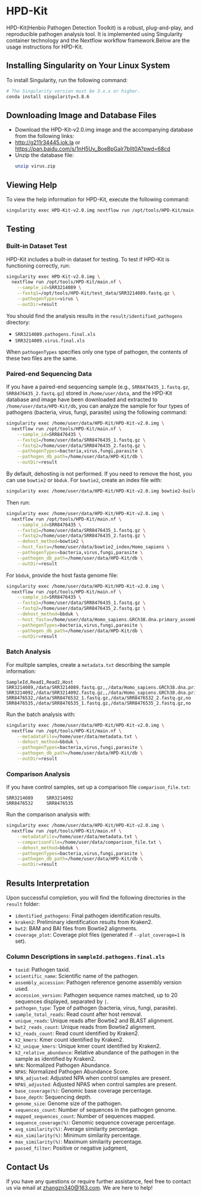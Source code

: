 # HPD-Kit
HPD-Kit(Henbio Pathogen Detection Toolkit) is a robust, plug-and-play, and reproducible pathogen analysis tool. It is implemented using Singularity container technology and the Nextflow workflow framework.Below are the usage instructions for HPD-Kit.

## Installing Singularity on Your Linux System

To install Singularity, run the following command:

```bash
# The Singularity version must be 3.x.x or higher.
conda install singularity=3.8.6
```

## Downloading Image and Database Files

- Download the HPD-Kit-v2.0.img image and the accompanying database from the following links:
- http://g211r34445.iok.la  or  https://pan.baidu.com/s/1nH5Uv_BoeBpGalr7bllt0A?pwd=68cd
- Unzip the database file:
  ```bash
  unzip virus.zip
  ```

## Viewing Help

To view the help information for HPD-Kit, execute the following command:

```bash
singularity exec HPD-Kit-v2.0.img nextflow run /opt/tools/HPD-Kit/main.nf --help
```

## Testing

### Built-in Dataset Test

HPD-Kit includes a built-in dataset for testing. To test if HPD-Kit is functioning correctly, run:

```bash
singularity exec HPD-Kit-v2.0.img \
  nextflow run /opt/tools/HPD-Kit/main.nf \
    --sample_id=SRR3214089 \
    --fastq1=/opt/tools/HPD-Kit/test_data/SRR3214089.fastq.gz \
    --pathogenTypes=virus \
    --outDir=result
```

You should find the analysis results in the `result/identified_pathogens` directory:
- `SRR3214089.pathogens.final.xls`
- `SRR3214089.virus.final.xls`

When `pathogenTypes` specifies only one type of pathogen, the contents of these two files are the same.

### Paired-end Sequencing Data

If you have a paired-end sequencing sample (e.g., `SRR8476435_1.fastq.gz`, `SRR8476435_2.fastq.gz`) stored in `/home/user/data`, and the HPD-Kit database and image have been downloaded and extracted to `/home/user/data/HPD-Kit/db`, you can analyze the sample for four types of pathogens (bacteria, virus, fungi, parasite) using the following command:

```bash
singularity exec /home/user/data/HPD-Kit/HPD-Kit-v2.0.img \
  nextflow run /opt/tools/HPD-Kit/main.nf \
    --sample_id=SRR8476435 \
    --fastq1=/home/user/data/SRR8476435_1.fastq.gz \
    --fastq2=/home/user/data/SRR8476435_2.fastq.gz \
    --pathogenTypes=bacteria,virus,fungi,parasite \
    --pathogen_db_path=/home/user/data/HPD-Kit/db \
    --outDir=result
```

By default, dehosting is not performed. If you need to remove the host, you can use `bowtie2` or `bbduk`. For `bowtie2`, create an index file with:

```bash
singularity exec /home/user/data/HPD-Kit/HPD-Kit-v2.0.img bowtie2-build -f /home/user/data/Homo_sapiens.GRCh38.dna.primary_assembly.fa --threads 6 /home/user/data/bowtie2_index/Homo_sapiens
```

Then run:

```bash
singularity exec /home/user/data/HPD-Kit/HPD-Kit-v2.0.img \
  nextflow run /opt/tools/HPD-Kit/main.nf \
    --sample_id=SRR8476435 \
    --fastq1=/home/user/data/SRR8476435_1.fastq.gz \
    --fastq2=/home/user/data/SRR8476435_2.fastq.gz \
    --dehost_method=bowtie2 \
    --host_fasta=/home/user/data/bowtie2_index/Homo_sapiens \
    --pathogenTypes=bacteria,virus,fungi,parasite \
    --pathogen_db_path=/home/user/data/HPD-Kit/db \
    --outDir=result
```

For `bbduk`, provide the host fasta genome file:

```bash
singularity exec /home/user/data/HPD-Kit/HPD-Kit-v2.0.img \
  nextflow run /opt/tools/HPD-Kit/main.nf \
    --sample_id=SRR8476435 \
    --fastq1=/home/user/data/SRR8476435_1.fastq.gz \
    --fastq2=/home/user/data/SRR8476435_2.fastq.gz \
    --dehost_method=bbduk \
    --host_fasta=/home/user/data/Homo_sapiens.GRCh38.dna.primary_assembly.fa \
    --pathogenTypes=bacteria,virus,fungi,parasite \
    --pathogen_db_path=/home/user/data/HPD-Kit/db \
    --outDir=result
```

### Batch Analysis

For multiple samples, create a `metadata.txt` describing the sample information:

```
SampleId,Read1,Read2,Host
SRR3214089,/data/SRR3214089.fastq.gz,,/data/Homo_sapiens.GRCh38.dna.primary_assembly.fa
SRR3214092,/data/SRR3214092.fastq.gz,,/data/Homo_sapiens.GRCh38.dna.primary_assembly.fa
SRR8476532,/data/SRR8476532_1.fastq.gz,/data/SRR8476532_2.fastq.gz,no
SRR8476535,/data/SRR8476535_1.fastq.gz,/data/SRR8476535_2.fastq.gz,no
```

Run the batch analysis with:

```bash
singularity exec /home/user/data/HPD-Kit/HPD-Kit-v2.0.img \
  nextflow run /opt/tools/HPD-Kit/main.nf \
    --metadataFile=/home/user/data/metadata.txt \
    --dehost_method=bbduk \
    --pathogenTypes=bacteria,virus,fungi,parasite \
    --pathogen_db_path=/home/user/data/HPD-Kit/db \
    --outDir=result
```

### Comparison Analysis

If you have control samples, set up a comparison file `comparison_file.txt`:

```
SRR3214089     SRR3214092
SRR8476532     SRR8476535
```

Run the comparison analysis with:

```bash
singularity exec /home/user/data/HPD-Kit/HPD-Kit-v2.0.img \
  nextflow run /opt/tools/HPD-Kit/main.nf \
    --metadataFile=/home/user/data/metadata.txt \
    --comparisonFile=/home/user/data/comparison_file.txt \
    --dehost_method=bbduk \
    --pathogenTypes=bacteria,virus,fungi,parasite \
    --pathogen_db_path=/home/user/data/HPD-Kit/db \
    --outDir=result
```

## Results Interpretation

Upon successful completion, you will find the following directories in the `result` folder:
- `identified_pathogens`: Final pathogen identification results.
- `kraken2`: Preliminary identification results from Kraken2.
- `bwt2`: BAM and BAI files from Bowtie2 alignments.
- `coverage_plot`: Coverage plot files (generated if `--plot_coverage=1` is set).

### Column Descriptions in `sampleId.pathogens.final.xls`

- `taxid`: Pathogen taxid.
- `scientific_name`: Scientific name of the pathogen.
- `assembly_accession`: Pathogen reference genome assembly version used.
- `accession_version`: Pathogen sequence names matched, up to 20 sequences displayed, separated by `|`.
- `pathogen_type`: Type of pathogen (bacteria, virus, fungi, parasite).
- `sample_total_reads`: Read count after host removal.
- `unique_reads`: Unique reads after Bowtie2 and BLAST alignment.
- `bwt2_reads_count`: Unique reads from Bowtie2 alignment.
- `k2_reads_count`: Read count identified by Kraken2.
- `k2_kmers`: Kmer count identified by Kraken2.
- `k2_unique_kmers`: Unique kmer count identified by Kraken2.
- `k2_relative_abundance`: Relative abundance of the pathogen in the sample as identified by Kraken2.
- `NPA`: Normalized Pathogen Abundance.
- `NPAS`: Normalized Pathogen Abundance Score.
- `NPA_adjusted`: Adjusted NPA when control samples are present.
- `NPAS_adjusted`: Adjusted NPAS when control samples are present.
- `base_coverage(%)`: Genomic base coverage percentage.
- `base_depth`: Sequencing depth.
- `genome_size`: Genome size of the pathogen.
- `sequences_count`: Number of sequences in the pathogen genome.
- `mapped_sequences_count`: Number of sequences mapped.
- `sequence_coverage(%)`: Genomic sequence coverage percentage.
- `avg_similarity(%)`: Average similarity percentage.
- `min_similarity(%)`: Minimum similarity percentage.
- `max_similarity(%)`: Maximum similarity percentage.
- `passed_filter`: Positive or negative judgment,


## Contact Us

If you have any questions or require further assistance, feel free to contact us via email at zhangzn340@163.com. We are here to help!
